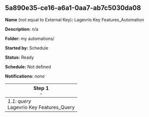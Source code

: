 ## 5a890e35-ce16-a6a1-0aa7-ab7c5030da08

**Name** (not equal to External Key)**:** Lagevrio Key Features_Automation

**Description:** n/a

**Folder:** my automations/

**Started by:** Schedule

**Status:** Ready

**Schedule:** Not defined

**Notifications:** _none_


| Step 1<br>_<small>-</small>_ |
| --- |
| _1.1: query_<br>Lagevrio Key Features_Query |
